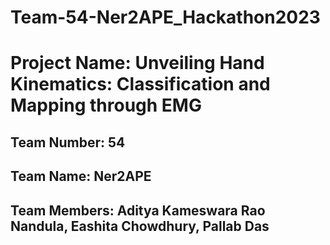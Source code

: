 # Team-54-Ner2APE_Hackathon2023

# Project Name: **Unveiling Hand Kinematics: Classification and Mapping through EMG**
## Team Number: **54**
## Team Name: **Ner2APE**
## Team Members: **Aditya Kameswara Rao Nandula, Eashita Chowdhury, Pallab Das**
